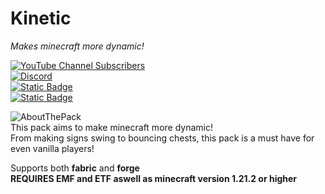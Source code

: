 # Kinetic
*Makes minecraft more dynamic!*  
  
[![YouTube Channel Subscribers](https://img.shields.io/youtube/channel/subscribers/UC0c_GJTYB5CW-WE_LSsKFYg?style=for-the-badge&logo=youtube&label=Creatomat%20Gaming)
](https://www.youtube.com/channel/UC0c_GJTYB5CW-WE_LSsKFYg)  
[![Discord](https://img.shields.io/discord/1079395737479159869?style=for-the-badge&logo=discord&label=Cre8to-Team&color=indigo)](https://discord.gg/rK5RbYS9Bm)  
[![Static Badge](https://img.shields.io/badge/Code-0?style=for-the-badge&logo=github&label=Official%20Repo&color=skyblue)](https://github.com/Creatomat/Kinetic)  
[![Static Badge](https://img.shields.io/badge/☕-0?style=for-the-badge&logo=patreon&label=Donate%20a%20cup%20of%20coffee&color=black)](https://patreon.com/cre8to) 
  
![AboutThePack](https://img.shields.io/badge/-About%20this%20pack-darkblue?style=for-the-badge)          
This pack aims to make minecraft more dynamic!  
From making signs swing to bouncing chests, this pack is a must have for even vanilla players!  
  
Supports both **fabric** and **forge**  
**REQUIRES EMF and ETF aswell as minecraft version 1.21.2 or higher**  
